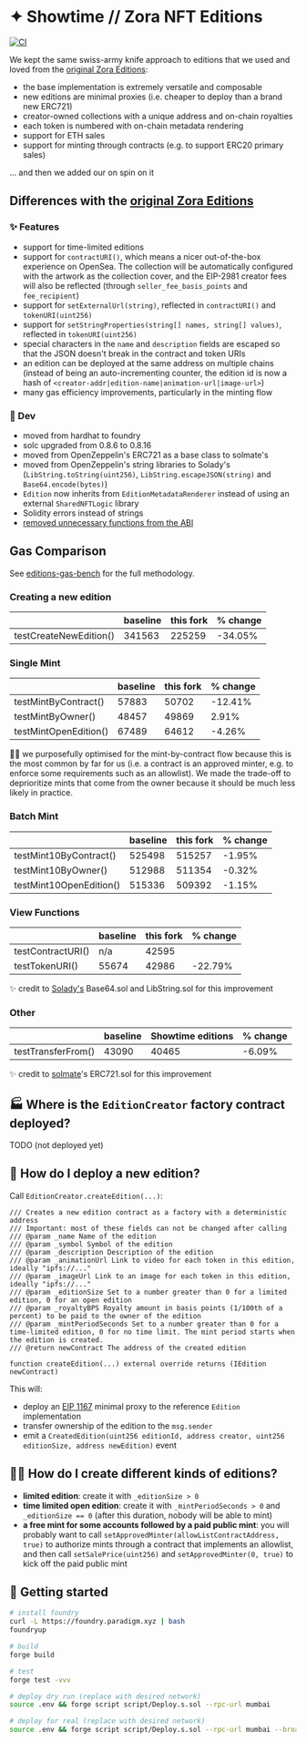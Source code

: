 # ✦ Showtime // Zora NFT Editions

[![CI](https://github.com/showtime-xyz/nft-editions/actions/workflows/ci.yml/badge.svg)](https://github.com/showtime-xyz/nft-editions/actions/workflows/ci.yml)

We kept the same swiss-army knife approach to editions that we used and loved from the [original Zora Editions](https://github.com/ourzora/nft-editions):

- the base implementation is extremely versatile and composable
- new editions are minimal proxies (i.e. cheaper to deploy than a brand new ERC721)
- creator-owned collections with a unique address and on-chain royalties
- each token is numbered with on-chain metadata rendering
- support for ETH sales
- support for minting through contracts (e.g. to support ERC20 primary sales)

... and then we added our on spin on it

## Differences with the [original Zora Editions](https://github.com/ourzora/nft-editions)

### ✨ Features

- support for time-limited editions
- support for `contractURI()`, which means a nicer out-of-the-box experience on OpenSea. The collection will be automatically configured with the artwork as the collection cover, and the EIP-2981 creator fees will also be reflected (through `seller_fee_basis_points` and `fee_recipient`)
- support for `setExternalUrl(string)`, reflected in `contractURI()` and `tokenURI(uint256)`
- support for `setStringProperties(string[] names, string[] values)`, reflected in `tokenURI(uint256)`
- special characters in the `name` and `description` fields are escaped so that the JSON doesn't break in the contract and token URIs
- an edition can be deployed at the same address on multiple chains (instead of being an auto-incrementing counter, the edition id is now a hash of `<creator-addr|edition-name|animation-url|image-url>`)
- many gas efficiency improvements, particularly in the minting flow

### 🧰 Dev

- moved from hardhat to foundry
- solc upgraded from 0.8.6 to 0.8.16
- moved from OpenZeppelin's ERC721 as a base class to solmate's
- moved from OpenZeppelin's string libraries to Solady's (`LibString.toString(uint256)`, `LibString.escapeJSON(string)` and `Base64.encode(bytes)`)
- `Edition` now inherits from `EditionMetadataRenderer` instead of using an external `SharedNFTLogic` library
- Solidity errors instead of strings
- [removed unnecessary functions from the ABI](https://github.com/showtime-xyz/nft-editions/commit/9464226141b4e4efe883ca23716c5a3c302eaf12)

## Gas Comparison

See [editions-gas-bench](https://github.com/karmacoma-eth/editions-gas-bench) for the full methodology.

### Creating a new edition

|                         | baseline      | this fork         | % change |
| ----------------------- | ------------- | ----------------- | -------- |
| testCreateNewEdition()  | 341563        | 225259            | \-34.05% |

### Single Mint

|                         | baseline      | this fork         | % change |
| ----------------------- | ------------- | ----------------- | -------- |
| testMintByContract()    | 57883         | 50702             | \-12.41% |
| testMintByOwner()       | 48457         | 49869             | 2.91%    |
| testMintOpenEdition()   | 67489         | 64612             | \-4.26%  |

💁‍♂️ we purposefully optimised for the mint-by-contract flow because this is the most common by far for us (i.e. a contract is an approved minter, e.g. to enforce some requirements such as an allowlist). We made the trade-off to deprioritize mints that come from the owner because it should be much less likely in practice.

### Batch Mint

|                         | baseline      | this fork         | % change |
| ----------------------- | ------------- | ----------------- | -------- |
| testMint10ByContract()  | 525498        | 515257            | \-1.95%  |
| testMint10ByOwner()     | 512988        | 511354            | \-0.32%  |
| testMint10OpenEdition() | 515336        | 509392            | \-1.15%  |

### View Functions

|                         | baseline      | this fork         | % change |
| ----------------------- | ------------- | ----------------- | -------- |
| testContractURI()       | n/a           | 42595             |          |
| testTokenURI()          | 55674         | 42986             | \-22.79% |

✨ credit to [Solady's](https://github.com/Vectorized/solady/) Base64.sol and LibString.sol for this improvement

### Other

|                         | baseline      | Showtime editions | % change |
| ----------------------- | ------------- | ----------------- | -------- |
| testTransferFrom()      | 43090         | 40465             | \-6.09%  |

✨ credit to [solmate](https://github.com/transmissions11/solmate/)'s ERC721.sol for this improvement



## 🏭 Where is the `EditionCreator` factory contract deployed?

TODO (not deployed yet)

## 👶 How do I deploy a new edition?

Call `EditionCreator.createEdition(...)`:

```solidity
/// Creates a new edition contract as a factory with a deterministic address
/// Important: most of these fields can not be changed after calling
/// @param _name Name of the edition
/// @param _symbol Symbol of the edition
/// @param _description Description of the edition
/// @param _animationUrl Link to video for each token in this edition, ideally "ipfs://..."
/// @param _imageUrl Link to an image for each token in this edition, ideally "ipfs://..."
/// @param _editionSize Set to a number greater than 0 for a limited edition, 0 for an open edition
/// @param _royaltyBPS Royalty amount in basis points (1/100th of a percent) to be paid to the owner of the edition
/// @param _mintPeriodSeconds Set to a number greater than 0 for a time-limited edition, 0 for no time limit. The mint period starts when the edition is created.
/// @return newContract The address of the created edition

function createEdition(...) external override returns (IEdition newContract)
```

This will:

- deploy an [EIP 1167](https://eips.ethereum.org/EIPS/eip-1167) minimal proxy to the reference `Edition` implementation
- transfer ownership of the edition to the `msg.sender`
- emit a `CreatedEdition(uint256 editionId, address creator, uint256 editionSize, address newEdition)` event


## 💁‍♂️ How do I create different kinds of editions?

- **limited edition**: create it with `_editionSize > 0`
- **time limited open edition**: create it with `_mintPeriodSeconds > 0` and `_editionSize == 0` (after this duration, nobody will be able to mint)
- **a free mint for some accounts followed by a paid public mint**: you will probably want to call `setApprovedMinter(allowListContractAddress, true)` to authorize mints through a contract that implements an allowlist, and then call `setSalePrice(uint256)` and `setApprovedMinter(0, true)` to kick off the paid public mint


## 🧰 Getting started

```sh
# install foundry
curl -L https://foundry.paradigm.xyz | bash
foundryup

# build
forge build

# test
forge test -vvv

# deploy dry run (replace with desired network)
source .env && forge script script/Deploy.s.sol --rpc-url mumbai

# deploy for real (replace with desired network)
source .env && forge script script/Deploy.s.sol --rpc-url mumbai --broadcast --verify

```
